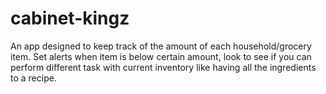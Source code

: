 # cabinet-kingz
An app designed to keep track of the amount of each household/grocery item. Set alerts when item is below certain amount, look to see if you can perform different task with current inventory like having all the ingredients to a recipe.  
